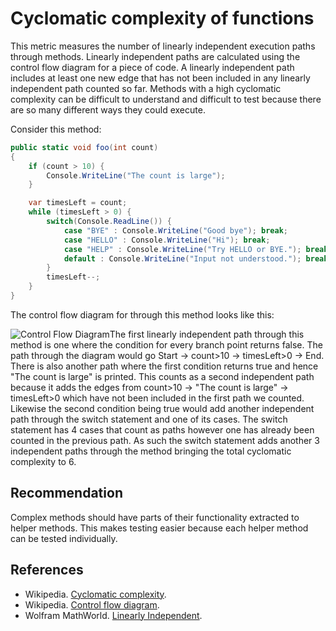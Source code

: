 # Cyclomatic complexity of functions
This metric measures the number of linearly independent execution paths through methods. Linearly independent paths are calculated using the control flow diagram for a piece of code. A linearly independent path includes at least one new edge that has not been included in any linearly independent path counted so far. Methods with a high cyclomatic complexity can be difficult to understand and difficult to test because there are so many different ways they could execute.

Consider this method:


```csharp
public static void foo(int count)
{
    if (count > 10) {
        Console.WriteLine("The count is large");
    }

    var timesLeft = count;
    while (timesLeft > 0) {
        switch(Console.ReadLine()) {
            case "BYE" : Console.WriteLine("Good bye"); break;
            case "HELLO" : Console.WriteLine("Hi"); break;
            case "HELP" : Console.WriteLine("Try HELLO or BYE."); break;
            default : Console.WriteLine("Input not understood."); break;
        }
        timesLeft--;
    }
}

```
The control flow diagram for through this method looks like this:

![Control Flow Diagram](CCyclomaticComplexity.png)The first linearly independent path through this method is one where the condition for every branch point returns false. The path through the diagram would go Start &rarr; count&gt;10 &rarr; timesLeft&gt;0 &rarr; End. There is also another path where the first condition returns true and hence "The count is large" is printed. This counts as a second independent path because it adds the edges from count&gt;10 &rarr; "The count is large" &rarr; timesLeft&gt;0 which have not been included in the first path we counted. Likewise the second condition being true would add another independent path through the switch statement and one of its cases. The switch statement has 4 cases that count as paths however one has already been counted in the previous path. As such the switch statement adds another 3 independent paths through the method bringing the total cyclomatic complexity to 6.


## Recommendation
Complex methods should have parts of their functionality extracted to helper methods. This makes testing easier because each helper method can be tested individually.


## References
* Wikipedia. [Cyclomatic complexity](http://en.wikipedia.org/wiki/Cyclomatic_complexity).
* Wikipedia. [Control flow diagram](http://en.wikipedia.org/wiki/Control_flow_diagram).
* Wolfram MathWorld. [Linearly Independent](http://mathworld.wolfram.com/LinearlyIndependent.html).
